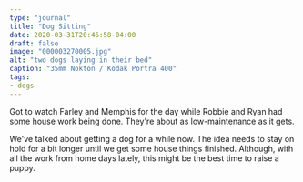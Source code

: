 ```yaml
---
type: "journal"
title: "Dog Sitting"
date: 2020-03-31T20:46:58-04:00
draft: false
image: "000003270005.jpg"
alt: "two dogs laying in their bed"
caption: "35mm Nokton / Kodak Portra 400"
tags:
- dogs
---
```


Got to watch Farley and Memphis for the day while Robbie and Ryan had some house work being done. They're about as low-maintenance as it gets.

We've talked about getting a dog for a while now. The idea needs to stay on hold for a bit longer until we get some house things finished. Although, with all the work from home days lately, this might be the best time to raise a puppy.
